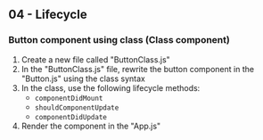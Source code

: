 ## 04 - Lifecycle

### Button component using class (Class component)

1. Create a new file called "ButtonClass.js"
2. In the "ButtonClass.js" file, rewrite the button component in the "Button.js" using the class syntax
3. In the class, use the following lifecycle methods:
   - `componentDidMount`
   - `shouldComponentUpdate`
   - `componentDidUpdate`
4. Render the component in the "App.js"
